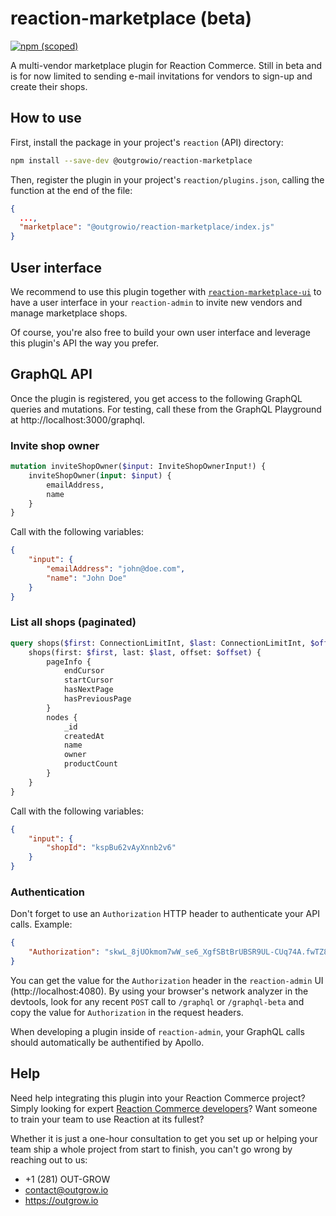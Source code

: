 # reaction-marketplace (beta)

[![npm (scoped)](https://img.shields.io/npm/v/@outgrowio/reaction-marketplace.svg)](https://www.npmjs.com/package/@outgrowio/reaction-marketplace)

A multi-vendor marketplace plugin for Reaction Commerce. Still in beta and is for now limited to sending e-mail invitations for vendors to sign-up and create their shops.

## How to use

First, install the package in your project's `reaction` (API) directory:

```bash
npm install --save-dev @outgrowio/reaction-marketplace
```

Then, register the plugin in your project's `reaction/plugins.json`, calling the function at the end of the file:

```json
{
  ...,
  "marketplace": "@outgrowio/reaction-marketplace/index.js"
}
```

## User interface

We recommend to use this plugin together with [`reaction-marketplace-ui`](https://github.com/outgrow/reaction-marketplace-ui) to have a user interface in your `reaction-admin` to invite new vendors and manage marketplace shops.

Of course, you're also free to build your own user interface and leverage this plugin's API the way you prefer.

## GraphQL API

Once the plugin is registered, you get access to the following GraphQL queries and mutations. For testing, call these from the GraphQL Playground at http://localhost:3000/graphql.

### Invite shop owner

```graphql
mutation inviteShopOwner($input: InviteShopOwnerInput!) {
    inviteShopOwner(input: $input) {
        emailAddress,
        name
    }
}
```

Call with the following variables:

```json
{
    "input": {
        "emailAddress": "john@doe.com",
        "name": "John Doe"
    }
}
```

### List all shops (paginated)

```graphql
query shops($first: ConnectionLimitInt, $last: ConnectionLimitInt, $offset: Int) {
    shops(first: $first, last: $last, offset: $offset) {
        pageInfo {
            endCursor
            startCursor
            hasNextPage
            hasPreviousPage
        }
        nodes {
            _id
            createdAt
            name
            owner
            productCount
        }
    }
}
```

Call with the following variables:

```json
{
    "input": {
        "shopId": "kspBu62vAyXnnb2v6"
    }
}
```

### Authentication

Don't forget to use an `Authorization` HTTP header to authenticate your API calls. Example:

```json
{
    "Authorization": "skwL_8jUOkmom7wW_se6_XgfSBtBrUBSR9UL-CUq74A.fwTZ8_G2QTMPf83O6jAOtYxyEU1TYV6spm8abPENutg"
}
```

You can get the value for the `Authorization` header in the `reaction-admin` UI (http://localhost:4080). By using your browser's network analyzer in the devtools, look for any recent `POST` call to `/graphql` or `/graphql-beta` and copy the value for `Authorization` in the request headers.

When developing a plugin inside of `reaction-admin`, your GraphQL calls should automatically be authentified by Apollo.

## Help

Need help integrating this plugin into your Reaction Commerce project? Simply looking for expert [Reaction Commerce developers](https://outgrow.io)? Want someone to train your team to use Reaction at its fullest?

Whether it is just a one-hour consultation to get you set up or helping your team ship a whole project from start to finish, you can't go wrong by reaching out to us:

* +1 (281) OUT-GROW
* contact@outgrow.io
* https://outgrow.io
